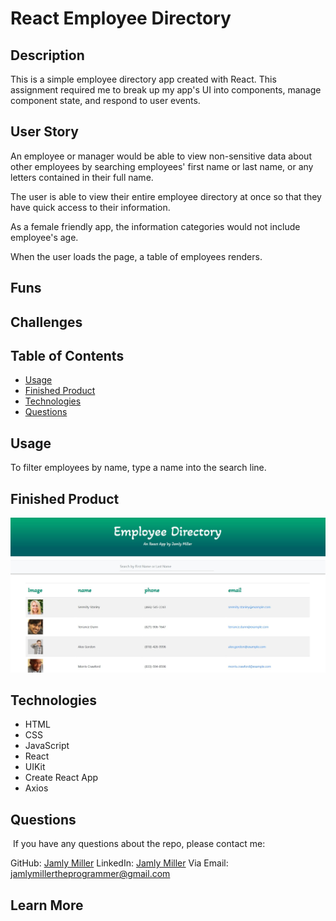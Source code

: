 # React Employee Directory

## Description

This is a simple employee directory app created with React. This assignment required me to break up my app's UI into components, manage component state, and respond to user events.

## User Story

An employee or manager would be able to view non-sensitive data about other employees by searching employees' first name or last name, or any letters contained in their full name.

The user is able to view their entire employee directory at once so that they have quick access to their information.

As a female friendly app, the information categories would not include employee's age.

When the user loads the page, a table of employees renders.


## Funs


## Challenges


## Table of Contents

* [Usage](#usage)
* [Finished Product](#finished-product)
* [Technologies](#technologies)
* [Questions](#questions)

## Usage

To filter employees by name, type a name into the search line.

## Finished Product

![Example](./public/example.jpg)

## Technologies

* HTML
* CSS
* JavaScript
* React
* UIKit
* Create React App
* Axios

## Questions
​
If you have any questions about the repo, please contact me:


GitHub: [Jamly Miller](https://github.com/jamlymiller) 
LinkedIn: [Jamly Miller](https://www.linkedin.com/in/jamly-miller-125307200/)
Via Email: jamlymillertheprogrammer@gmail.com


## Learn More


